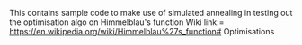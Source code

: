 This contains sample code to make use of 
simulated annealing in testing out the optimisation algo
on Himmelblau's function 
Wiki link:= https://en.wikipedia.org/wiki/Himmelblau%27s_function#   O p t i m i s a t i o n s  
 